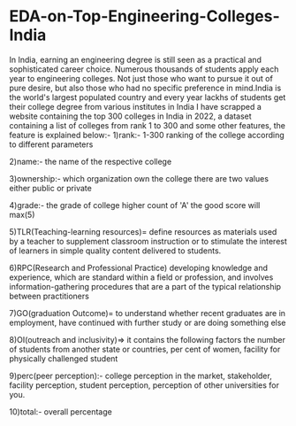 # EDA-on-Top-Engineering-Colleges-India
In India, earning an engineering degree is still seen as a practical and sophisticated career choice. Numerous thousands of students apply each year to engineering colleges. Not just those who want to pursue it out of pure desire, but also those who had no specific preference in mind.India is the  world's largest populated country and every year lackhs of students get their college degree from various institutes in India I have scrapped a website containing the top 300 colleges in India in 2022, a dataset containing a list of colleges from rank 1 to 300 and some other features,
the feature is explained below:-
1)rank:- 1-300 ranking of the college according to different parameters

2)name:- the name of the respective college

3)ownership:- which organization own the college there are two values either public or private

4)grade:- the grade of college higher count of 'A' the good score will max(5)

5)TLR(Teaching-learning resources)= define resources as materials used by a teacher to supplement classroom instruction or to stimulate the interest of learners in simple quality content delivered to students.

6)RPC(Research and Professional Practice) developing knowledge and experience, which are standard within a field or profession, and involves information-gathering procedures that are a part of the typical relationship between practitioners

7)GO(graduation Outcome)= to understand whether recent graduates are in employment, have continued with further study or are doing something else

8)OI(outreach and inclusivity)=> it contains the following factors the number of students from another state or countries, per cent of women, facility for physically challenged student

9)perc(peer perception):- college perception in the market, stakeholder, facility perception, student perception, perception of other universities for you.

10)total:- overall percentage
